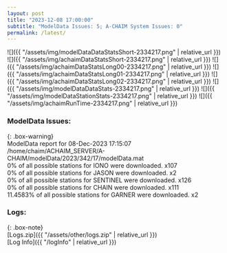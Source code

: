 ```yaml
---
layout: post
title: "2023-12-08 17:00:00"
subtitle: "ModelData Issues: 5; A-CHAIM System Issues: 0"
permalink: /latest/
---
```


![]({{ "/assets/img/modelDataDataStatsShort-2334217.png" | relative_url }})
![]({{ "/assets/img/achaimDataStatsShort-2334217.png" | relative_url }})
![]({{ "/assets/img/achaimDataStatsLong00-2334217.png" | relative_url }})
![]({{ "/assets/img/achaimDataStatsLong01-2334217.png" | relative_url }})
![]({{ "/assets/img/achaimDataStatsLong02-2334217.png" | relative_url }})
![]({{ "/assets/img/modelDataDataStats-2334217.png" | relative_url }})
![]({{ "/assets/img/modelDataStationStats-2334217.png" | relative_url }})
![]({{ "/assets/img/achaimRunTime-2334217.png" | relative_url }})


### ModelData Issues:  
  
{: .box-warning}  
 ModelData report for 08-Dec-2023 17:15:07   
 /home/chaim/ACHAIM_SERVER/A-CHAIM/modelData/2023/342/17/modelData.mat   
 0% of all possible stations for IONO were downloaded. x107   
 0% of all possible stations for JASON were downloaded. x2   
 0% of all possible stations for SENTINEL were downloaded. x126   
 0% of all possible stations for CHAIN were downloaded. x111   
 11.4583% of all possible stations for GARNER were downloaded. x2   
  


### Logs:  
  
{: .box-note}  
[Logs.zip]({{ "/assets/other/logs.zip" | relative_url }})  
[Log Info]({{ "/logInfo" | relative_url }})  
